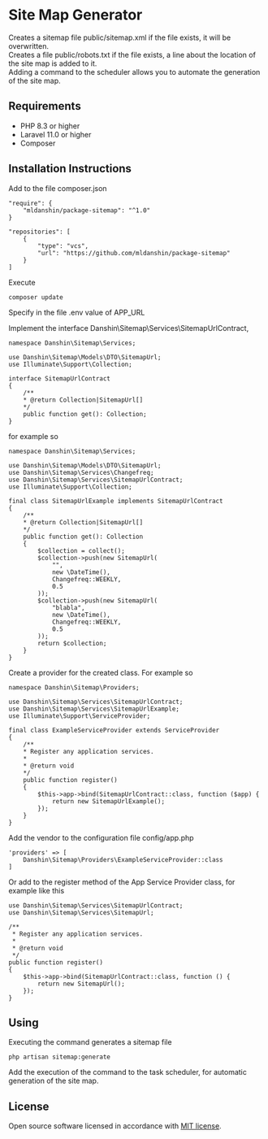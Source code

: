 # Site Map Generator
Creates a sitemap file public/sitemap.xml if the file exists, it will be overwritten.  
Creates a file public/robots.txt if the file exists, a line about the location of the site map is added to it.  
Adding a command to the scheduler allows you to automate the generation of the site map.  

## Requirements
- PHP 8.3 or higher  
- Laravel 11.0  or higher
- Composer  

## Installation Instructions
Add to the file composer.json  

    "require": {
        "mldanshin/package-sitemap": "^1.0"
    }

    "repositories": [
        {
            "type": "vcs",
            "url": "https://github.com/mldanshin/package-sitemap"
        }
    ]

Execute

    composer update

Specify in the file .env value of APP_URL

Implement the interface Danshin\Sitemap\Services\SitemapUrlContract,

    namespace Danshin\Sitemap\Services;

    use Danshin\Sitemap\Models\DTO\SitemapUrl;
    use Illuminate\Support\Collection;

    interface SitemapUrlContract
    {
        /**
        * @return Collection|SitemapUrl[]
        */
        public function get(): Collection;
    }


for example so

    namespace Danshin\Sitemap\Services;

    use Danshin\Sitemap\Models\DTO\SitemapUrl;
    use Danshin\Sitemap\Services\Changefreq;
    use Danshin\Sitemap\Services\SitemapUrlContract;
    use Illuminate\Support\Collection;

    final class SitemapUrlExample implements SitemapUrlContract
    {
        /**
        * @return Collection|SitemapUrl[]
        */
        public function get(): Collection
        {
            $collection = collect();
            $collection->push(new SitemapUrl(
                "",
                new \DateTime(),
                Changefreq::WEEKLY,
                0.5
            ));
            $collection->push(new SitemapUrl(
                "blabla",
                new \DateTime(),
                Changefreq::WEEKLY,
                0.5
            ));
            return $collection;
        }
    }

Create a provider for the created class. For example so

    namespace Danshin\Sitemap\Providers;

    use Danshin\Sitemap\Services\SitemapUrlContract;
    use Danshin\Sitemap\Services\SitemapUrlExample;
    use Illuminate\Support\ServiceProvider;

    final class ExampleServiceProvider extends ServiceProvider
    {
        /**
        * Register any application services.
        *
        * @return void
        */
        public function register()
        {
            $this->app->bind(SitemapUrlContract::class, function ($app) {
                return new SitemapUrlExample();
            });
        }
    }

Add the vendor to the configuration file config/app.php

    'providers' => [
        Danshin\Sitemap\Providers\ExampleServiceProvider::class
    ]

Or add to the register method of the App Service Provider class, for example like this

    use Danshin\Sitemap\Services\SitemapUrlContract;
    use Danshin\Sitemap\Services\SitemapUrl;

    /**
     * Register any application services.
     *
     * @return void
     */
    public function register()
    {
        $this->app->bind(SitemapUrlContract::class, function () {
            return new SitemapUrl();
        });
    }

## Using

Executing the command generates a sitemap file

    php artisan sitemap:generate

Add the execution of the command to the task scheduler, for automatic generation of the site map.

## License

Open source software licensed in accordance with [MIT license](https://opensource.org/licenses/MIT).
